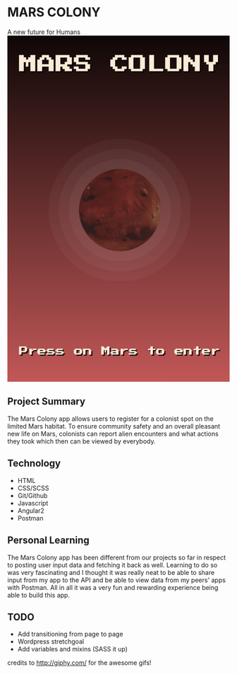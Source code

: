 # MARS COLONY

A new future for Humans
![mars screenshot](src/assets/images/mars_scrnshot.png)

## Project Summary
The Mars Colony app allows users to register for a colonist spot on the limited Mars habitat. To ensure community safety and an overall pleasant new life on Mars, colonists can report alien encounters and what actions they took which then can be viewed by everybody. 

## Technology 
 * HTML
 * CSS/SCSS
 * Git/Github
 * Javascript
 * Angular2
 * Postman

## Personal Learning
The Mars Colony app has been different from our projects so far in respect to posting user input data and fetching it back as well. Learning to do so was very fascinating and I thought it was really neat to be able to share input from my app to the API and be able to view data from my peers' apps with Postman. All in all it was a very fun and rewarding experience being able to build this app. 

## TODO
 * Add transitioning from page to page
 * Wordpress stretchgoal
 * Add variables and mixins (SASS it up)

 credits to http://giphy.com/ for the awesome gifs!